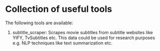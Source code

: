 
# Collection of useful tools

The following tools are available:

1. subtitle_scraper: Scrapes movie subtitles from subtitle websites like YIFY,
   TvSubtitles etc. This data could be used for research purposes e.g. NLP
   techniques like text summarization etc.
